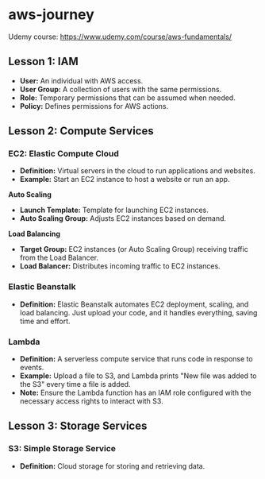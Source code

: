 # aws-journey

Udemy course: https://www.udemy.com/course/aws-fundamentals/

## Lesson 1: IAM

- **User:** An individual with AWS access.
- **User Group:** A collection of users with the same permissions.
- **Role:** Temporary permissions that can be assumed when needed.
- **Policy:** Defines permissions for AWS actions.

## Lesson 2: Compute Services

### EC2: Elastic Compute Cloud
* **Definition:** Virtual servers in the cloud to run applications and websites.
* **Example:** Start an EC2 instance to host a website or run an app.

**Auto Scaling**
* **Launch Template:** Template for launching EC2 instances.
* **Auto Scaling Group:** Adjusts EC2 instances based on demand.

**Load Balancing**
* **Target Group:** EC2 instances (or Auto Scaling Group) receiving traffic from the Load Balancer.
* **Load Balancer:** Distributes incoming traffic to EC2 instances.

### Elastic Beanstalk
* **Definition:** Elastic Beanstalk automates EC2 deployment, scaling, and load balancing. Just upload your code, and it handles everything, saving time and effort.

### Lambda
* **Definition:** A serverless compute service that runs code in response to events.
* **Example:** Upload a file to S3, and Lambda prints "New file was added to the S3" every time a file is added.
* **Note:** Ensure the Lambda function has an IAM role configured with the necessary access rights to interact with S3.


## Lesson 3: Storage Services

### S3: Simple Storage Service
* **Definition:** Cloud storage for storing and retrieving data.

